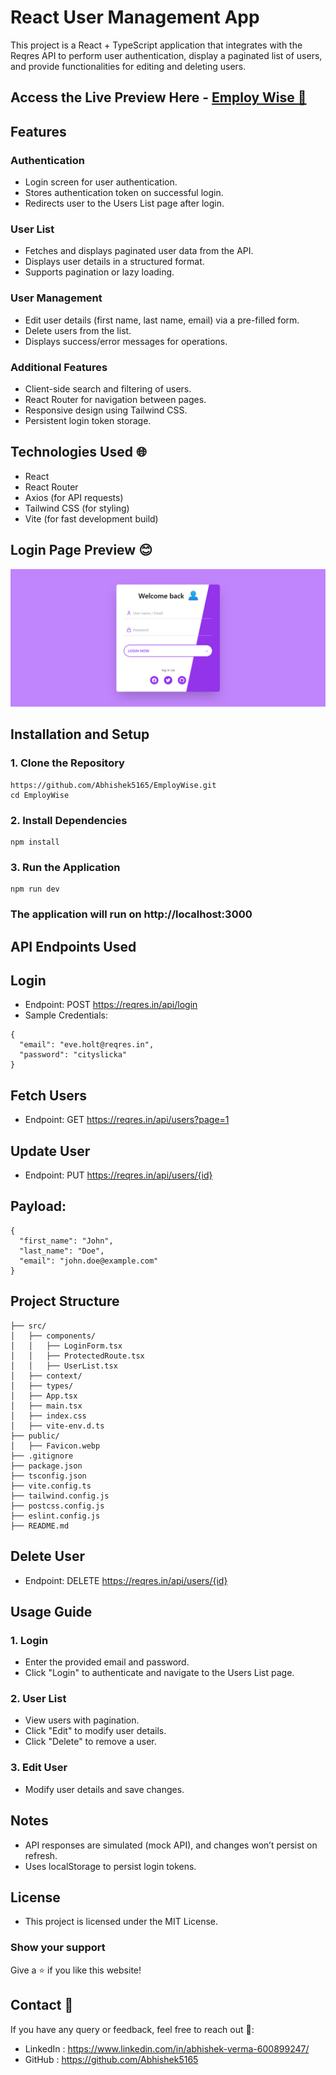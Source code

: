 # React User Management App

This project is a React + TypeScript application that integrates with the Reqres API to perform user authentication,
display a paginated list of users, and provide functionalities for editing and deleting users.

## Access the Live Preview Here - <a href="https://employ-wise-eta.vercel.app/">Employ Wise 🥷</a>

## Features

### Authentication

 * Login screen for user authentication.
 * Stores authentication token on successful login.
 * Redirects user to the Users List page after login.

### User List

* Fetches and displays paginated user data from the API.
* Displays user details in a structured format.
* Supports pagination or lazy loading.

### User Management

* Edit user details (first name, last name, email) via a pre-filled form.
* Delete users from the list.
* Displays success/error messages for operations.

### Additional Features

* Client-side search and filtering of users.
* React Router for navigation between pages.
* Responsive design using Tailwind CSS.
* Persistent login token storage.

## Technologies Used 🌐

* React
* React Router
* Axios (for API requests)
* Tailwind CSS (for styling)
* Vite (for fast development build)

## Login Page Preview 😊

<img src="https://github.com/Abhishek5165/EmployWise/blob/main/Demo/Login.png">

## Installation and Setup

### 1. Clone the Repository

```
https://github.com/Abhishek5165/EmployWise.git 
cd EmployWise
```

### 2. Install Dependencies

```
npm install
```
### 3. Run the Application

```
npm run dev
```
### The application will run on http://localhost:3000

## API Endpoints Used

## Login

* Endpoint: POST https://reqres.in/api/login
* Sample Credentials:
```
{
  "email": "eve.holt@reqres.in",
  "password": "cityslicka"
}
```

## Fetch Users
* Endpoint: GET https://reqres.in/api/users?page=1

## Update User
* Endpoint: PUT https://reqres.in/api/users/{id}
  
##  Payload:
```
{
  "first_name": "John",
  "last_name": "Doe",
  "email": "john.doe@example.com"
}
```
## Project Structure 
```
├── src/
│   ├── components/
│   │   ├── LoginForm.tsx
│   │   ├── ProtectedRoute.tsx
│   │   ├── UserList.tsx
│   ├── context/
│   ├── types/
│   ├── App.tsx
│   ├── main.tsx
│   ├── index.css
│   ├── vite-env.d.ts
├── public/
│   ├── Favicon.webp
├── .gitignore
├── package.json
├── tsconfig.json
├── vite.config.ts
├── tailwind.config.js
├── postcss.config.js
├── eslint.config.js
├── README.md

```

## Delete User
* Endpoint: DELETE https://reqres.in/api/users/{id}

## Usage Guide

### 1. Login

* Enter the provided email and password.
* Click "Login" to authenticate and navigate to the Users List page.

### 2. User List

* View users with pagination.
* Click "Edit" to modify user details.
* Click "Delete" to remove a user.

### 3. Edit User

* Modify user details and save changes.
  
## Notes

* API responses are simulated (mock API), and changes won’t persist on refresh.
* Uses localStorage to persist login tokens.

## License

* This project is licensed under the MIT License.

### Show your support

Give a ⭐ if you like this website!

## Contact 🌟
If you have any query or feedback, feel free to reach out 💖:
- LinkedIn : https://www.linkedin.com/in/abhishek-verma-600899247/
- GitHub : https://github.com/Abhishek5165

